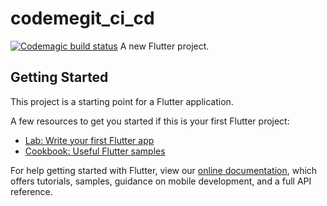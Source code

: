 # codemegit_ci_cd
[![Codemagic build status](https://api.codemagic.io/apps/5ee341bd4d6c1200147ee95f/5ee35d0d4d6c12000ac81c27/status_badge.svg)](https://codemagic.io/apps/5ee341bd4d6c1200147ee95f/5ee35d0d4d6c12000ac81c27/latest_build)
A new Flutter project.

## Getting Started

This project is a starting point for a Flutter application.

A few resources to get you started if this is your first Flutter project:

- [Lab: Write your first Flutter app](https://flutter.dev/docs/get-started/codelab)
- [Cookbook: Useful Flutter samples](https://flutter.dev/docs/cookbook)

For help getting started with Flutter, view our
[online documentation](https://flutter.dev/docs), which offers tutorials,
samples, guidance on mobile development, and a full API reference.
